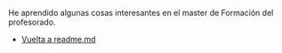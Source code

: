 He aprendido algunas cosas interesantes en el master de Formación del profesorado.

* [Vuelta a readme.md](https://github.com/ULL-MFP-AET-2122/aprender-markdown-nestor-gonzalez-lopez-alu0100108859/blob/main/README.md)
